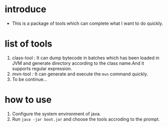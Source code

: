 # introduce

* This is a package of tools which can complete what I want to do quickly.

# list of tools

1. class-tool : It can dump bytecode in batches which has been loaded in JVM and generate directory according to the class name.And it supports regular expression.
2. mvn-tool : It can generate and execute the `mvn` command quickly.
3. To be continue...

# how to use

1. Configure the system environment of java.
2. Run `java -jar boot.jar` and choose the tools accroding to the prompt. 
